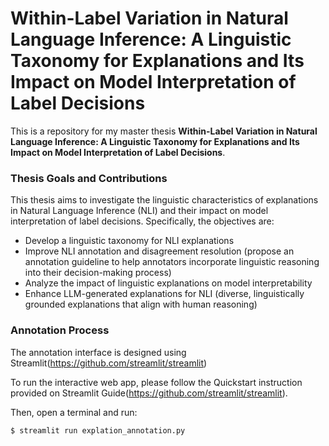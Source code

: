 # Within-Label Variation in Natural Language Inference: A Linguistic Taxonomy for Explanations and Its Impact on Model Interpretation of Label Decisions

This is a repository for my master thesis **Within-Label Variation in Natural Language Inference: A Linguistic Taxonomy for Explanations and Its Impact on Model Interpretation of Label Decisions**.

### Thesis Goals and Contributions
This thesis aims to investigate the linguistic characteristics of explanations in Natural Language Inference (NLI) and their impact on model interpretation of label decisions. Specifically, the objectives are:
- Develop a linguistic taxonomy for NLI explanations
- Improve NLI annotation and disagreement resolution (propose an annotation guideline to help annotators incorporate linguistic reasoning into their decision-making process)
- Analyze the impact of linguistic explanations on model interpretability
- Enhance LLM-generated explanations for NLI (diverse, linguistically grounded explanations that align with human reasoning)

### Annotation Process
The annotation interface is designed using Streamlit(https://github.com/streamlit/streamlit)

To run the interactive web app, please follow the Quickstart instruction provided on Streamlit Guide(https://github.com/streamlit/streamlit).

Then, open a terminal and run:
```bash
$ streamlit run explation_annotation.py
```
